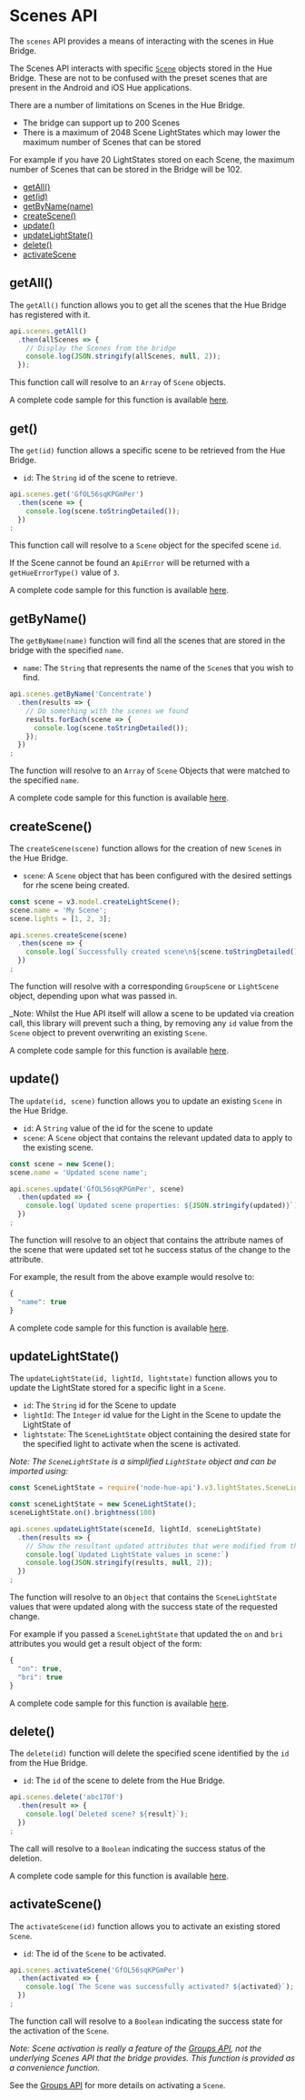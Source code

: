 # Scenes API

The `scenes` API provides a means of interacting with the scenes in Hue Bridge.

The Scenes API interacts with specific [`Scene`](./scene.md) objects stored in the Hue Bridge. These are not to be 
confused with the preset scenes that are present in the Android and iOS Hue applications.

There are a number of limitations on Scenes in the Hue Bridge.
* The bridge can support up to 200 Scenes
* There is a maximum of 2048 Scene LightStates which may lower the maximum number of Scenes that can be stored

For example if you have 20 LightStates stored on each Scene, the maximum number of Scenes that can be stored in the 
Bridge will be 102.


* [getAll()](#getall)
* [get(id)](#get)
* [getByName(name)](#getbyname)
* [createScene()](#createscene)
* [update()](#update)
* [updateLightState()](#updatelightstate)
* [delete()](#delete)
* [activateScene](#activatescene)


## getAll()
The `getAll()` function allows you to get all the scenes that the Hue Bridge has registered with it.

```js
api.scenes.getAll()
  .then(allScenes => {
    // Display the Scenes from the bridge
    console.log(JSON.stringify(allScenes, null, 2));
  });
```

This function call will resolve to an `Array` of `Scene` objects. 

A complete code sample for this function is available [here](../examples/v3/scenes/getAllScenes.js).



## get()
The `get(id)` function allows a specific scene to be retrieved from the Hue Bridge.

* `id`: The `String` id of the scene to retrieve.


```js
api.scenes.get('GfOL56sqKPGmPer')
  .then(scene => {
    console.log(scene.toStringDetailed());
  })
;
```

This function call will resolve to a `Scene` object for the specifed scene `id`.

If the Scene cannot be found an `ApiError` will be returned with a `getHueErrorType()` value of `3`.

A complete code sample for this function is available [here](../examples/v3/scenes/getScene.js).



## getByName()
The `getByName(name)` function will find all the scenes that are stored in the bridge with the specified `name`.

* `name`: The `String` that represents the name of the `Scene`s that you wish to find.

```js
api.scenes.getByName('Concentrate')
  .then(results => {
    // Do something with the scenes we found
    results.forEach(scene => {
      console.log(scene.toStringDetailed());
    });
  })
;
```

The function will resolve to an `Array` of `Scene` Objects that were matched to the specified `name`.

A complete code sample for this function is available [here](../examples/v3/scenes/getSceneByName.js).



## createScene()
The `createScene(scene)` function allows for the creation of new `Scene`s in the Hue Bridge.

* `scene`: A `Scene` object that has been configured with the desired settings for rhe scene being created.

```js
const scene = v3.model.createLightScene();
scene.name = 'My Scene';
scene.lights = [1, 2, 3];

api.scenes.createScene(scene)
  .then(scene => {
    console.log(`Successfully created scene\n${scene.toStringDetailed()}`);
  })
;
```

The function will resolve with a corresponding `GroupScene` or `LightScene` object, depending upon what was passed in.

_Note: Whilst the Hue API itself will allow a scene to be updated via creation call, this library will prevent such a 
thing, by removing any `id` value from the `Scene` object to prevent overwriting an existing `Scene`.

A complete code sample for this function is available [here](../examples/v3/scenes/createScene.js).



## update()
The `update(id, scene)` function allows you to update an existing `Scene` in the Hue Bridge.

* `id`: A `String` value of the id for the scene to update
* `scene`: A `Scene` object that contains the relevant updated data to apply to the existing scene.

```js
const scene = new Scene();
scene.name = 'Updated scene name';

api.scenes.update('GfOL56sqKPGmPer', scene)
  .then(updated => {
    console.log(`Updated scene properties: ${JSON.stringify(updated)}`);
  })
;
```

The function will resolve to an object that contains the attribute names of the scene that were updated set tot he success 
status of the change to the attribute.

For example, the result from the above example would resolve to:

```js
{
  "name": true
}
``` 

A complete code sample for this function is available [here](../examples/v3/scenes/updateScene.js).



## updateLightState()
The `updateLightState(id, lightId, lightstate)` function allows you to update the LightState stored for a specific light
in a `Scene`.

* `id`: The `String` id for the Scene to update
* `lightId`: The `Integer` id value for the Light in the Scene to update the LightState of
* `lightstate`: The `SceneLightState` object containing the desired state for the specified light to activate when the
    scene is activated.

_Note: The `SceneLightState` is a simplified `LightState` object and can be imported using:_
```js
const SceneLightState = require('node-hue-api').v3.lightStates.SceneLightState;
```

```js
const sceneLightState = new SceneLightState();
sceneLightState.on().brightness(100)

api.scenes.updateLightState(sceneId, lightId, sceneLightState)
  .then(results => {
    // Show the resultant updated attributes that were modified from the update request
    console.log(`Updated LightState values in scene:`)
    console.log(JSON.stringify(results, null, 2));
  })
;
```

The function will resolve to an `Object` that contains the `SceneLightState` values that were updated along with the 
success state of the requested change.

For example if you passed a `SceneLightState` that updated the `on` and `bri` attributes you would get a result object of the form:

```js
{
  "on": true,
  "bri": true
}
```

A complete code sample for this function is available [here](../examples/v3/scenes/updateSceneLightState.js).


## delete()
The `delete(id)` function will delete the specified scene identified by the `id` from the Hue Bridge.

* `id`: The `id` of the scene to delete from the Hue Bridge.

```js
api.scenes.delete('abc170f')
  .then(result => {
    console.log(`Deleted scene? ${result}`);
  })
;
```

The call will resolve to a `Boolean` indicating the success status of the deletion.

A complete code sample for this function is available [here](../examples/v3/scenes/deleteScene.js).


## activateScene()
The `activateScene(id)` function allows you to activate an existing stored `Scene`.

* `id`: The id of the `Scene` to be activated.

```js
api.scenes.activateScene('GfOL56sqKPGmPer')
  .then(activated => {
    console.log(`The Scene was successfully activated? ${activated}`);
  })
;
```

The function call will resolve to a `Boolean` indicating the success state for the activation of the `Scene`.

_Note: Scene activation is really a feature of the [Groups API](./groups.md), not the underlying Scenes API that the 
bridge provides. This function is provided as a convenience function._

See the [Groups API](./groups.md#activating-a-scene) for more details on activating a `Scene`.